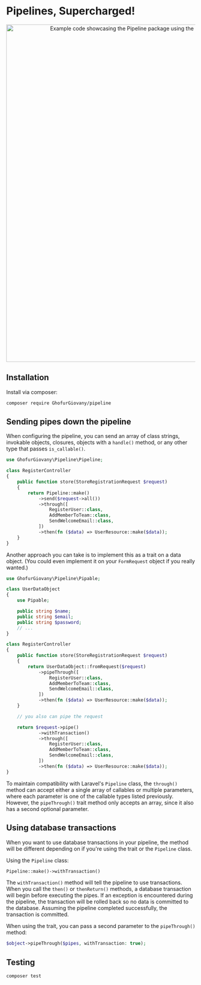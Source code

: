 # Pipelines, Supercharged!

<p align="center"><img src="https://raw.githubusercontent.com/GhofurGiovany/pipeline/master/example.png" width="900" alt="Example code showcasing the Pipeline package using the with transaction method and the pipable trait"></p>

## Installation

Install via composer:

```bash
composer require GhofurGiovany/pipeline
```

## Sending pipes down the pipeline

When configuring the pipeline, you can send an array of class strings, invokable objects, closures, objects with a `handle()` method, or any other type that passes `is_callable()`.

```php
use GhofurGiovany\Pipeline\Pipeline;

class RegisterController
{
    public function store(StoreRegistrationRequest $request)
    {
        return Pipeline::make()
            ->send($request->all())
            ->through([
                RegisterUser::class,
                AddMemberToTeam::class,
                SendWelcomeEmail::class,
            ])
            ->then(fn ($data) => UserResource::make($data));
    }
}
```

Another approach you can take is to implement this as a trait on a data object. (You could even implement it on your `FormRequest` object if you really wanted.)

```php
use GhofurGiovany\Pipeline\Pipable;

class UserDataObject
{
    use Pipable;

    public string $name;
    public string $email;
    public string $password;
    // ...
}

class RegisterController
{
    public function store(StoreRegistrationRequest $request)
    {
        return UserDataObject::fromRequest($request)
            ->pipeThrough([
                RegisterUser::class,
                AddMemberToTeam::class,
                SendWelcomeEmail::class,
            ])
            ->then(fn ($data) => UserResource::make($data));
    }

    // you also can pipe the request

    return $request->pipe()
            ->withTransaction()
            ->through([
                RegisterUser::class,
                AddMemberToTeam::class,
                SendWelcomeEmail::class,
            ])
            ->then(fn ($data) => UserResource::make($data));
}
```

To maintain compatibility with Laravel's `Pipeline` class, the `through()` method can accept either a single array of callables or multiple parameters, where each parameter is one of the callable types listed previously. However, the `pipeThrough()` trait method only accepts an array, since it also has a second optional parameter.

## Using database transactions

When you want to use database transactions in your pipeline, the method will be different depending on if you're using the trait or the `Pipeline` class.

Using the `Pipeline` class:

```php
Pipeline::make()->withTransaction()
```

The `withTransaction()` method will tell the pipeline to use transactions. When you call the `then()` or `thenReturn()` methods, a database transaction will begin before executing the pipes. If an exception is encountered during the pipeline, the transaction will be rolled back so no data is committed to the database. Assuming the pipeline completed successfully, the transaction is committed.

When using the trait, you can pass a second parameter to the `pipeThrough()` method:

```php
$object->pipeThrough($pipes, withTransaction: true);
```

## Testing

```bash
composer test
```

